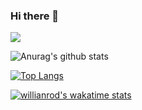 ### Hi there 👋

![](https://komarev.com/ghpvc/?username=HinnHabib)

![Anurag's github stats](https://github-readme-stats.vercel.app/api?username=HinnHabib)

[![Top Langs](https://github-readme-stats.vercel.app/api/top-langs/?username=HinnHabib&layout=compact)](https://github.com/anuraghazra/github-readme-stats)

[![willianrod's wakatime stats](https://github-readme-stats.vercel.app/api/wakatime?username=HinnHabib)](https://github.com/anuraghazra/github-readme-stats)


<!--
**HinnHabib/HinnHabib** is a ✨ _special_ ✨ repository because its `README.md` (this file) appears on your GitHub profile.

Here are some ideas to get you started:

- 🔭 I’m currently working on ...
- 🌱 I’m currently learning ...
- 👯 I’m looking to collaborate on ...
- 🤔 I’m looking for help with ...
- 💬 Ask me about ...
- 📫 How to reach me: ...
- 😄 Pronouns: ...
- ⚡ Fun fact: ...
-->
